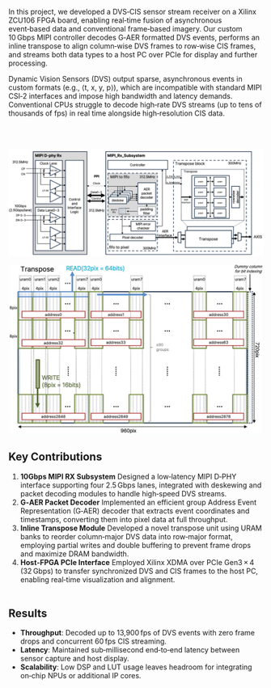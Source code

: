 In this project, we developed a DVS‑CIS sensor stream receiver on a Xilinx ZCU106 FPGA board, enabling real‑time fusion of asynchronous event‑based data and conventional frame‑based imagery. Our custom 10 Gbps MIPI controller decodes G‑AER formatted DVS events, performs an inline transpose to align column‑wise DVS frames to row‑wise CIS frames, and streams both data types to a host PC over PCIe for display and further processing.

Dynamic Vision Sensors (DVS) output sparse, asynchronous events in custom formats (e.g., ⟨t, x, y, p⟩), which are incompatible with standard MIPI CSI‑2 interfaces and impose high bandwidth and latency demands. Conventional CPUs struggle to decode high‑rate DVS streams (up to tens of thousands of fps) in real time alongside high‑resolution CIS data.

<br><br>

<img src="/projects/P7/imgs/mipi_controller_diagram.jpg" style="width:46rem;" alt="DVS Mincheol 2" /><br>

<img src="/projects/P7/imgs/transpose_logic.jpg" style="width:46rem;" alt="DVS Mincheol 2" /><br>


## **Key Contributions**

1. **10Gbps MIPI RX Subsystem**
  Designed a low‑latency MIPI D‑PHY interface supporting four 2.5 Gbps lanes, integrated with deskewing and packet decoding modules to handle high‑speed DVS streams.
2. **G‑AER Packet Decoder**
  Implemented an efficient group Address Event Representation (G‑AER) decoder that extracts event coordinates and timestamps, converting them into pixel data at full throughput.
3. **Inline Transpose Module**
  Developed a novel transpose unit using URAM banks to reorder column‑major DVS data into row‑major format, employing partial writes and double buffering to prevent frame drops and maximize DRAM bandwidth.
4. **Host‑FPGA PCIe Interface**
  Employed Xilinx XDMA over PCIe Gen3 × 4 (32 Gbps) to transfer synchronized DVS and CIS frames to the host PC, enabling real‑time visualization and alignment.
<br><br>

## **Results**

- **Throughput**: Decoded up to 13,900 fps of DVS events with zero frame drops and concurrent 60 fps CIS streaming.  
- **Latency**: Maintained sub‑millisecond end‑to‑end latency between sensor capture and host display.  
- **Scalability**: Low DSP and LUT usage leaves headroom for integrating on‑chip NPUs or additional IP cores.

<!-- <br>

**My Contributions**
1. Defined system requirements and overall architecture.  
2. Designed the MIPI RX subsystem, including the deskew, packet decoder, and transpose modules.  
3. Led FPGA implementation, resource optimization, and verification.  
4. Coordinated sensor integration, host interface development, and end‑to‑end system testing. -->

